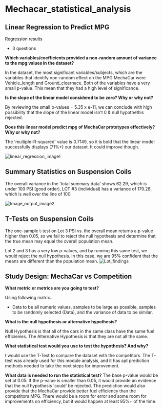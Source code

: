 # Mechacar_statistical_analysis



## Linear Regression to Predict MPG
Regression results

- 3 questions

**Which variables/coefficients provided a non-random amount of variance to the mpg values in the dataset?**

In the dataset, the most significant variables/subjects, which are the variables that identify non-random effect on the MPG MechaCar were Vehicle_length and Ground_clearnace. 
Both of the variables have a very small p-value. This mean that they had a high level of significance. 

**Is the slope of the linear model considered to be zero? Why or why not?**

By reviewing the small p-values = 5.35 x e-11, we can conclude with high possibility that the slope of the linear model isn't 0 & null hypothethis rejected.  

**Does this linear model predict mpg of MechaCar prototypes effectively? Why or why not?**

The 'multiple-R-squared' value is 0.7149, so it is bold that the linear model successfully displays (71%+) our dataset. It could improve though. 

![linear_regression_image1](https://user-images.githubusercontent.com/89154507/143669591-ce84cf51-f255-438c-a8e9-136cb447551a.png)


## Summary Statistics on Suspension Coils

The overall variance in the 'total summary data' shows 62.29, which is under 100 PSI (good order), LOT #3 (individual) has a variance of 170.28, which is well over the line of 100. 

![Image_output_image2](https://user-images.githubusercontent.com/89154507/143669678-17184584-07d2-4460-bf66-6544790506c3.png)


## T-Tests on Suspension Coils

The one-sample t-test on Lot 3 PSI vs. the overall mean returns a p-value higher than 0.05, so we fail to reject the null hypothesis and determine that the true mean may equal the overall population mean.

Lot 2 and 3 has a very low p-values, and by running this same test, we would reject the null hypothesis. In this case, we are 95% confident that the means are different than the population mean.
![Lot_findings](https://user-images.githubusercontent.com/89154507/143669919-64372ce4-1288-414f-a0fd-1870f879f5aa.png)


## Study Design: MechaCar vs Competition

**What metric or metrics are you going to test?**

Using following matrix.. 
* Data to be all numeric values, samples to be large as possible, samples to be randomly selected (Data), and the variance of data to be similar.

**What is the null hypothesis or alternative hypothesis?**

Null Hypothesis is that all of the cars in the same class have the same fuel efficienies. The Alternative Hypothesis is that they are not all the same.



**What statistical test would you use to test the hypothesis? And why?**

I would use the T-Test to compare the dataset with the competitors. The T-test was already used for this module analysis, and it has apt prediction methods needed to take the next steps for improvement. 


**What data is needed to run the statistical test?**
The base p-value would be set at 0.05. If the p-value is smaller than 0.05, it would provide an evidence that the null hypothesis 'could' be rejected. The prediction would also provide that the MechaCar provide better fuel efficiency than the competitors MPG. There would be a room for error and some room for improvements on efficiency, but it would happen at least 95%+ of the time. 

